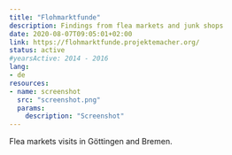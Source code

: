 ```yaml
---
title: "Flohmarktfunde"
description: Findings from flea markets and junk shops
date: 2020-08-07T09:05:01+02:00
link: https://flohmarktfunde.projektemacher.org/
status: active
#yearsActive: 2014 - 2016
lang:
- de
resources:
- name: screenshot
  src: "screenshot.png"
  params:
    description: "Screenshot"
---
```

Flea markets visits in Göttingen and Bremen.
